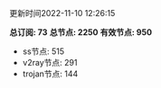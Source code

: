 更新时间2022-11-10 12:26:15

**总订阅: 73**
**总节点: 2250**
**有效节点: 950**
- ss节点: 515
- v2ray节点: 291
- trojan节点: 144
